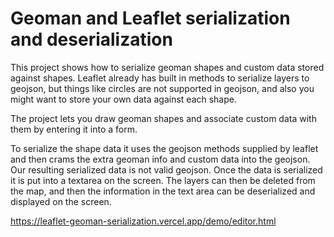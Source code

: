 # Geoman and Leaflet serialization and deserialization

This project shows how to serialize geoman shapes and custom data stored against shapes. Leaflet already has built in methods to serialize layers to geojson, 
but things like circles are not supported in geojson, and also you might want to store your own data against each shape.

The project lets you draw geoman shapes and associate custom data with them by entering it into a form. 

To serialize the shape data it uses the geojson methods supplied by leaflet and then crams the extra geoman info and custom data into the geojson. Our resulting serialized data is not valid geojson. 
Once the data is serialized it is put into a textarea on the screen. The layers can then be deleted from the map, and then the information in the text area can be deserialized and displayed on the screen.


https://leaflet-geoman-serialization.vercel.app/demo/editor.html
